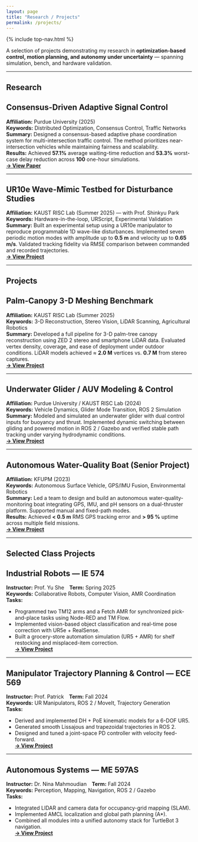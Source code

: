 ```yaml
---
layout: page
title: "Research / Projects"
permalink: /projects/
---
```


{% include top-nav.html %}

A selection of projects demonstrating my research in **optimization-based control, motion planning, and autonomy under uncertainty** — spanning simulation, bench, and hardware validation.

---

## Research

## Consensus-Driven Adaptive Signal Control
**Affiliation:** Purdue University (2025)  
**Keywords:** Distributed Optimization, Consensus Control, Traffic Networks  
**Summary:** Designed a consensus-based adaptive phase coordination system for multi-intersection traffic control. The method prioritizes near-intersection vehicles while maintaining fairness and scalability.  
**Results:** Achieved **57.1%** average waiting-time reduction and **53.3%** worst-case delay reduction across **100** one-hour simulations.  
**[→ View Paper](/portfolio/projects/consensus-signal-control/)**

---

## UR10e Wave-Mimic Testbed for Disturbance Studies
**Affiliation:** KAUST RISC Lab (Summer 2025) — with Prof. Shinkyu Park  
**Keywords:** Hardware-in-the-loop, URScript, Experimental Validation  
**Summary:** Built an experimental setup using a UR10e manipulator to reproduce programmable 1D wave-like disturbances. Implemented seven periodic motion modes with amplitude up to **0.5 m** and velocity up to **0.65 m/s**. Validated tracking fidelity via RMSE comparison between commanded and recorded trajectories.  
**[→ View Project](/portfolio/projects/ur10e/)**

---

## Projects



## Palm-Canopy 3-D Meshing Benchmark
**Affiliation:** KAUST RISC Lab (Summer 2025)  
**Keywords:** 3-D Reconstruction, Stereo Vision, LiDAR Scanning, Agricultural Robotics  
**Summary:** Developed a full pipeline for 3-D palm-tree canopy reconstruction using ZED 2 stereo and smartphone LiDAR data. Evaluated vertex density, coverage, and ease of deployment under outdoor conditions. LiDAR models achieved ≈ **2.0 M** vertices vs. **0.7 M** from stereo captures.  
**[→ View Project](/portfolio/projects/palm-canopy-mesh/)**

---

## Underwater Glider / AUV Modeling & Control
**Affiliation:** Purdue University / KAUST RISC Lab (2024)  
**Keywords:** Vehicle Dynamics, Glider Mode Transition, ROS 2 Simulation  
**Summary:** Modeled and simulated an underwater glider with dual control inputs for buoyancy and thrust. Implemented dynamic switching between gliding and powered motion in ROS 2 / Gazebo and verified stable path tracking under varying hydrodynamic conditions.  
**[→ View Project](/portfolio/projects/underwater-glider/)**

---

## Autonomous Water-Quality Boat (Senior Project)
**Affiliation:** KFUPM (2023)  
**Keywords:** Autonomous Surface Vehicle, GPS/IMU Fusion, Environmental Robotics  
**Summary:** Led a team to design and build an autonomous water-quality-monitoring boat integrating GPS, IMU, and pH sensors on a dual-thruster platform. Supported manual and fixed-path modes.  
**Results:** Achieved **< 0.5 m** RMS GPS tracking error and **> 95 %** uptime across multiple field missions.  
**[→ View Project](/portfolio/projects/wq-boat/)**

---

## Selected Class Projects


## Industrial Robots — IE 574
**Instructor:** Prof. Yu She **Term:** Spring 2025  
**Keywords:** Collaborative Robots, Computer Vision, AMR Coordination  
**Tasks:**  
- Programmed two TM12 arms and a Fetch AMR for synchronized pick-and-place tasks using Node-RED and TM Flow.  
- Implemented vision-based object classification and real-time pose correction with UR5e + RealSense.  
- Built a grocery-store automation simulation (UR5 + AMR) for shelf restocking and misplaced-item correction.  
**[→ View Project](/portfolio/projects/ie574-industrial-robots/)**

---

## Manipulator Trajectory Planning & Control — ECE 569
**Instructor:** Prof. Patrick **Term:** Fall 2024  
**Keywords:** UR Manipulators, ROS 2 / MoveIt, Trajectory Generation  
**Tasks:**  
- Derived and implemented DH + PoE kinematic models for a 6-DOF UR5.  
- Generated smooth Lissajous and trapezoidal trajectories in ROS 2.  
- Designed and tuned a joint-space PD controller with velocity feed-forward.  
**[→ View Project](/portfolio/projects/ece569-project/)**

---

## Autonomous Systems — ME 597AS
**Instructor:** Dr. Nina Mahmoudian **Term:** Fall 2024  
**Keywords:** Perception, Mapping, Navigation, ROS 2 / Gazebo  
**Tasks:**  
- Integrated LIDAR and camera data for occupancy-grid mapping (SLAM).  
- Implemented AMCL localization and global path planning (A*).  
- Combined all modules into a unified autonomy stack for TurtleBot 3 navigation.  
**[→ View Project](/portfolio/projects/me597as-autonomous-systems/)**
